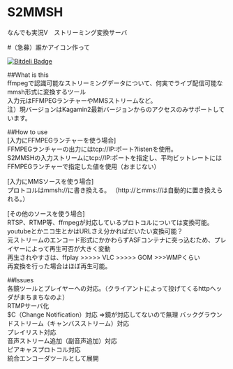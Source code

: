 S2MMSH
======

なんでも実況V　ストリーミング変換サーバ

#（急募）誰かアイコン作って  

[![Bitdeli Badge](https://d2weczhvl823v0.cloudfront.net/kikakubu-ksg/s2mmsh/trend.png)](https://bitdeli.com/free "Bitdeli Badge")

##What is this  
ffmpegで認識可能なストリーミングデータについて、何実でライブ配信可能なmmsh形式に変換するツール  
入力元はFFMPEGランチャーやMMSストリームなど。  
注）現バージョンはKagamin2最新バージョンからのアクセスのみサポートしています。  

##How to use  
[入力にFFMPEGランチャーを使う場合]  
FFMPEGランチャーの出力にはtcp://IP:ポート?listenを使用。  
S2MMSHの入力ストリームにtcp://IP:ポートを指定し、平均ビットレートにはFFMPEGランチャーで指定した値を使用（おまじない）  

[入力にMMSソースを使う場合]  
プロトコルはmmsh://に書き換える。 （http://とmms://は自動的に置き換えられる。）

[その他のソースを使う場合]  
RTSP、RTMP等、ffmpegが対応しているプロトコルについては変換可能。youtubeとかニコ生とかはURLさえ分かればだいたい変換可能？  
元ストリームのエンコード形式にかかわらずASFコンテナに突っ込むため、プレイヤーによって再生可否が大きく変動  
再生されやすさは、ffplay >>>>> VLC >>>>> GOM >>>WMPくらい  
再変換を行った場合はほぼ再生可能。  


##Issues  
各鏡ツールとプレイヤーへの対応。（クライアントによって投げてくるhttpヘッダがまちまちなのよ）  
RTMPサーバ化  
$C（Change Notification）対応  ⇒鏡が対応してないので無理
バックグラウンドストリーム（キャンバスストリーム）対応  
プレイリスト対応  
音声ストリーム追加（副音声追加）対応  
ピアキャスプロトコル対応  
統合エンコーダツールとして展開  
  
